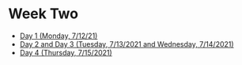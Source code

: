 # Week Two
- [Day 1 (Monday, 7/12/21)](mon2.md)
- [Day 2 and Day 3 (Tuesday, 7/13/2021 and Wednesday, 7/14/2021)](tues2.md)
- [Day 4 (Thursday, 7/15/2021)](thurs2.md)
